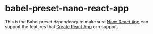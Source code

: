 # babel-preset-nano-react-app

This is the Babel preset dependency to make sure [Nano React App](https://github.com/adrianmcli/nano-react-app) can support the features that [Create React App](https://github.com/facebook/create-react-app) can support.
